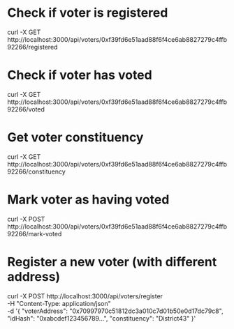 # Check if voter is registered
curl -X GET http://localhost:3000/api/voters/0xf39fd6e51aad88f6f4ce6ab8827279c4ffb92266/registered

# Check if voter has voted
curl -X GET http://localhost:3000/api/voters/0xf39fd6e51aad88f6f4ce6ab8827279c4ffb92266/voted

# Get voter constituency
curl -X GET http://localhost:3000/api/voters/0xf39fd6e51aad88f6f4ce6ab8827279c4ffb92266/constituency

# Mark voter as having voted
curl -X POST http://localhost:3000/api/voters/0xf39fd6e51aad88f6f4ce6ab8827279c4ffb92266/mark-voted

# Register a new voter (with different address)
curl -X POST http://localhost:3000/api/voters/register \
  -H "Content-Type: application/json" \
  -d '{
    "voterAddress": "0x70997970c51812dc3a010c7d01b50e0d17dc79c8",
    "idHash": "0xabcdef123456789...",
    "constituency": "District43"
  }'